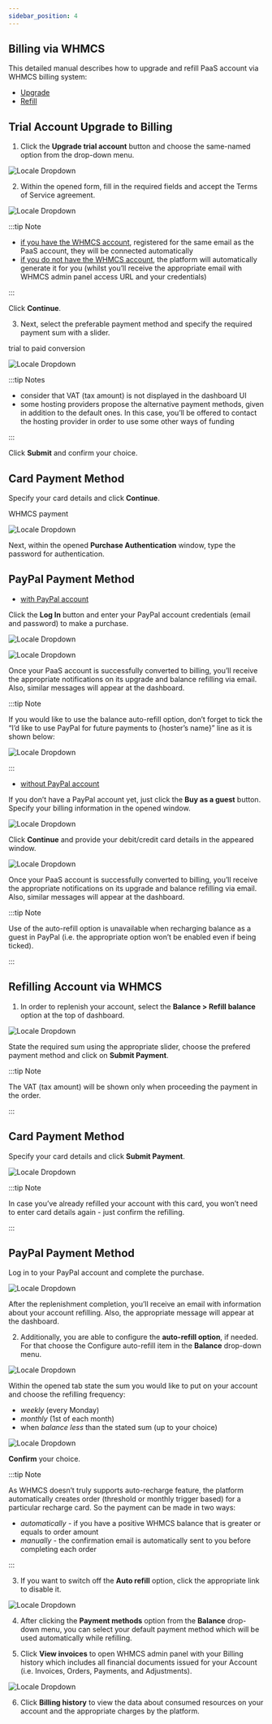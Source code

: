 ```yaml
---
sidebar_position: 4
---
```


## Billing via WHMCS

This detailed manual describes how to upgrade and refill PaaS account via WHMCS billing system:

- [Upgrade](https://cloudmydc.com/)
- [Refill](https://cloudmydc.com/)

## Trial Account Upgrade to Billing

1. Click the **Upgrade trial account** button and choose the same-named option from the drop-down menu.

<div style={{
    display:'flex',
    justifyContent: 'center',
    margin: '0 0 1rem 0'
}}>

![Locale Dropdown](./img/WHMCSBillingSystem/upgrade-trial.png)

</div>

2. Within the opened form, fill in the required fields and accept the Terms of Service agreement.

<div style={{
    display:'flex',
    justifyContent: 'center',
    margin: '0 0 1rem 0'
}}>

![Locale Dropdown](./img/WHMCSBillingSystem/upgrade-to-paid.png)

</div>

:::tip Note

- <u>if you have the WHMCS account</u>, registered for the same email as the PaaS account, they will be connected automatically
- <u>if you do not have the WHMCS account</u>, the platform will automatically generate it for you (whilst you’ll receive the appropriate email with WHMCS admin panel access URL and your credentials)

:::

Click **Continue**.

3. Next, select the preferable payment method and specify the required payment sum with a slider.

trial to paid conversion

<div style={{
    display:'flex',
    justifyContent: 'center',
    margin: '0 0 1rem 0'
}}>

![Locale Dropdown](./img/WHMCSBillingSystem/trial-to-paid-conversion.png)

</div>

:::tip Notes

- consider that VAT (tax amount) is not displayed in the dashboard UI
- some hosting providers propose the alternative payment methods, given in addition to the default ones. In this case, you’ll be offered to contact the hosting provider in order to use some other ways of funding

:::

Click **Submit** and confirm your choice.

## Card Payment Method

Specify your card details and click **Continue**.

WHMCS payment

<div style={{
    display:'flex',
    justifyContent: 'center',
    margin: '0 0 1rem 0'
}}>

![Locale Dropdown](./img/WHMCSBillingSystem/paypal-autorefill.png)

</div>

Next, within the opened **Purchase Authentication** window, type the password for authentication.

## PayPal Payment Method

- <u>with PayPal account</u>

Click the **Log In** button and enter your PayPal account credentials (email and password) to make a purchase.

<div style={{
    display:'flex',
    justifyContent: 'center',
    margin: '0 0 1rem 0'
}}>

![Locale Dropdown](./img/WHMCSBillingSystem/paypal-log.png)

</div>
<div style={{
    display:'flex',
    justifyContent: 'center',
    margin: '0 0 1rem 0'
}}>

![Locale Dropdown](./img/WHMCSBillingSystem/log-in-paypal.png)

</div>

Once your PaaS account is successfully converted to billing, you’ll receive the appropriate notifications on its upgrade and balance refilling via email. Also, similar messages will appear at the dashboard.

:::tip Note

If you would like to use the balance auto-refill option, don’t forget to tick the “I’d like to use PayPal for future payments to {hoster’s name}” line as it is shown below:

<div style={{
    display:'flex',
    justifyContent: 'center',
    margin: '0 0 1rem 0'
}}>

![Locale Dropdown](./img/WHMCSBillingSystem/paypal-autorefill.png)

</div>

:::

- <u>without PayPal account</u>

If you don’t have a PayPal account yet, just click the **Buy as a guest** button. Specify your billing information in the opened window.

<div style={{
    display:'flex',
    justifyContent: 'center',
    margin: '0 0 1rem 0'
}}>

![Locale Dropdown](./img/WHMCSBillingSystem/paypal-guest.png)

</div>

Click **Continue** and provide your debit/credit card details in the appeared window.

<div style={{
    display:'flex',
    justifyContent: 'center',
    margin: '0 0 1rem 0'
}}>

![Locale Dropdown](./img/WHMCSBillingSystem/paypal-refill.png)

</div>

Once your PaaS account is successfully converted to billing, you’ll receive the appropriate notifications on its upgrade and balance refilling via email. Also, similar messages will appear at the dashboard.

:::tip Note

Use of the auto-refill option is unavailable when recharging balance as a guest in PayPal (i.e. the appropriate option won’t be enabled even if being ticked).

:::

## Refilling Account via WHMCS

1. In order to replenish your account, select the **Balance > Refill balance** option at the top of dashboard.

<div style={{
    display:'flex',
    justifyContent: 'center',
    margin: '0 0 1rem 0'
}}>

![Locale Dropdown](./img/WHMCSBillingSystem/paypal-refill.png)

</div>

State the required sum using the appropriate slider, choose the prefered payment method and click on **Submit Payment**.

:::tip Note

The VAT (tax amount) will be shown only when proceeding the payment in the order.

:::

## Card Payment Method

Specify your card details and click **Submit Payment**.

<div style={{
    display:'flex',
    justifyContent: 'center',
    margin: '0 0 1rem 0'
}}>

![Locale Dropdown](./img/WHMCSBillingSystem/card-refill.png)

</div>

:::tip Note

In case you’ve already refilled your account with this card, you won’t need to enter card details again - just confirm the refilling.

:::

## PayPal Payment Method

Log in to your PayPal account and complete the purchase.

<div style={{
    display:'flex',
    justifyContent: 'center',
    margin: '0 0 1rem 0'
}}>

![Locale Dropdown](./img/WHMCSBillingSystem//paypal-autorefill.png)

</div>

After the replenishment completion, you’ll receive an email with information about your account refilling. Also, the appropriate message will appear at the dashboard.

2. Additionally, you are able to configure the **auto-refill option**, if needed. For that choose the Configure auto-refill item in the **Balance** drop-down menu.

<div style={{
    display:'flex',
    justifyContent: 'center',
    margin: '0 0 1rem 0'
}}>

![Locale Dropdown](./img/WHMCSBillingSystem//paypal-autorefill.png)

</div>

Within the opened tab state the sum you would like to put on your account and choose the refilling frequency:

- _weekly_ (every Monday)
- _monthly_ (1st of each month)
- when _balance less_ than the stated sum (up to your choice)

<div style={{
    display:'flex',
    justifyContent: 'center',
    margin: '0 0 1rem 0'
}}>

![Locale Dropdown](./img/WHMCSBillingSystem//paypal-autorefill.png)

</div>

**Confirm** your choice.

:::tip Note

As WHMCS doesn’t truly supports auto-recharge feature, the platform automatically creates order (threshold or monthly trigger based) for a particular recharge card. So the payment can be made in two ways:

- _automatically_ - if you have a positive WHMCS balance that is greater or equals to order amount
- _manually_ - the confirmation email is automatically sent to you before completing each order

:::

3. If you want to switch off the **Auto refill** option, click the appropriate link to disable it.

<div style={{
    display:'flex',
    justifyContent: 'center',
    margin: '0 0 1rem 0'
}}>

![Locale Dropdown](./img/WHMCSBillingSystem//paypal-autorefill.png)

</div>

4. After clicking the **Payment methods** option from the **Balance** drop-down menu, you can select your default payment method which will be used automatically while refilling.

5. Click **View invoices** to open WHMCS admin panel with your Billing history which includes all financial documents issued for your Account (i.e. Invoices, Orders, Payments, and Adjustments).

<div style={{
    display:'flex',
    justifyContent: 'center',
    margin: '0 0 1rem 0'
}}>

![Locale Dropdown](./img/WHMCSBillingSystem//paypal-autorefill.png)

</div>

6. Click **Billing history** to view the data about consumed resources on your account and the appropriate charges by the platform.
